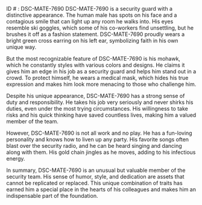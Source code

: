 ID # : DSC-MATE-7690
DSC-MATE-7690 is a security guard with a distinctive appearance. The human male has spots on his face and a contagious smile that can light up any room he walks into. His eyes resemble ski goggles, which some of his co-workers find unsettling, but he brushes it off as a fashion statement. DSC-MATE-7690 proudly wears a bright green cross earring on his left ear, symbolizing faith in his own unique way.

But the most recognizable feature of DSC-MATE-7690 is his mohawk, which he constantly styles with various colors and designs. He claims it gives him an edge in his job as a security guard and helps him stand out in a crowd. To protect himself, he wears a medical mask, which hides his true expression and makes him look more menacing to those who challenge him.

Despite his unique appearance, DSC-MATE-7690 has a strong sense of duty and responsibility. He takes his job very seriously and never shirks his duties, even under the most trying circumstances. His willingness to take risks and his quick thinking have saved countless lives, making him a valued member of the team.

However, DSC-MATE-7690 is not all work and no play. He has a fun-loving personality and knows how to liven up any party. His favorite songs often blast over the security radio, and he can be heard singing and dancing along with them. His gold chain jingles as he moves, adding to his infectious energy.

In summary, DSC-MATE-7690 is an unusual but valuable member of the security team. His sense of humor, style, and dedication are assets that cannot be replicated or replaced. This unique combination of traits has earned him a special place in the hearts of his colleagues and makes him an indispensable part of the foundation.